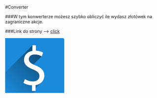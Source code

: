 #Converter

###W tym konwerterze możesz szybko obliczyć ile wydasz złotówek na zagraniczne akcje.

###Link do strony --> [click](https://jacekwarzecha.github.io/Converter-/)

![dolar](https://raw.githubusercontent.com/JacekWarzecha/Converter-/main/images/dollar192.png)
